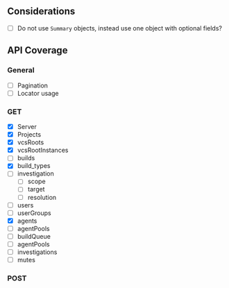 ## Considerations

- [ ] Do not use `Summary` objects, instead use one object with optional fields?

## API Coverage

### General

- [ ] Pagination
- [ ] Locator usage

### GET

- [x] Server
- [x] Projects
- [x] vcsRoots
- [x] vcsRootInstances
- [ ] builds
- [x] build_types
- [ ] investigation
  - [ ] scope
  - [ ] target
  - [ ] resolution
- [ ] users
- [ ] userGroups
- [x] agents
- [ ] agentPools
- [ ] buildQueue
- [ ] agentPools
- [ ] investigations
- [ ] mutes

### POST
